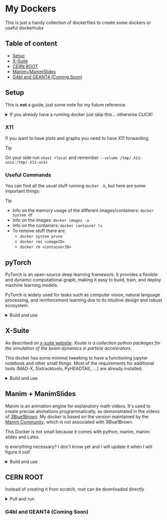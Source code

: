 # My Dockers
This is just a handy collection of dockerfiles to create some dockers or useful dockerhubs

## Table of content
- [Setup](#setup)
- [X-Suite](#x-suite)
- [CERN ROOT](#cern-root)
- [Manim+ManimSlides](Manim+ManimSlides)
- [G4bl and GEANT4 (Coming Soon)](#g4bl-and-geant4-coming-soon)

## Setup
This is **not** a guide, just some note for my future reference.


<details>
<summary>If you already have a running docker just skip this... otherwise CLICK!</summary>

### Preparations

Make sure you are up to date and add the necessary tools
```
sudo apt update 
sudo apt upgrade 
sudo apt install apt-transport-https ca-certificates curl software-properties-common 
curl -fsSL https://download.docker.com/linux/ubuntu/gpg | sudo apt-key add - 
echo "deb [arch=amd64] https://download.docker.com/linux/ubuntu $(lsb_release -cs) stable" | sudo tee /etc/apt/sources.list.d/docker.list 
```

Last time, I had to fix the version. Default was wilma I needed jammy 
```
sudo apt update 
sudo nano /etc/apt/sources.list.d/docker.list  
```
 
I'm on Linux Mint... Ubuntu has deprecated storing GPG keys in the legacy /etc/apt/trusted.gpg keyring.  
Instead, keys should be stored in individual files under /etc/apt/trusted.gpg.d/  
So: find docker key -> remove it -> make new -> edit with new info the docker.list 
```
sudo apt update 
apt-key list 
sudo apt-key del 0EBFCD88 
curl -fsSL https://download.docker.com/linux/ubuntu/gpg | sudo gpg --dearmor -o /usr/share/keyrings/docker-archive-keyring.gpg 
sudo nano /etc/apt/sources.list.d/docker.list 
deb [arch=amd64 signed-by=/usr/share/keyrings/docker-archive-keyring.gpg] https://download.docker.com/linux/ubuntu jammy stable 
```

### Install
Finally I can install and check if it runs 
```
sudo apt update 
sudo apt install docker-ce 
docker -v 
sudo docker run hello-world 
```

</details>

### X11

If you want to have plots and graphs you need to have X11 forwarding.

> [!TIP]
> On your side run ```xhost +local``` and remember ```--volume /tmp/.X11-unix:/tmp/.X11-unix```



### Useful Commands
You can find all the usual stuff running `docker -h`, but here are some important things:
> [!TIP]
>
> - Info on the memory usage of the different images/containers: `docker system df`
> - Info on the images: `docker images -a`
> - Info on the containers: `docker container ls`
> - To remove stuff there are:
>   - `docker system prune`
>   - `docker rmi <imageID>`
>   - `docker rm <containerID>`


## pyTorch
PyTorch is an open-source deep learning framework. 
It provides a flexible and dynamic computational graph, making it easy to build, train, and deploy machine learning models. 

PyTorch is widely used for tasks such as computer vision, natural language processing, and reinforcement learning due to its intuitive design and robust ecosystem.

<details>
<summary>Build and use</summary>
Standard build specifying the dockerfile name

```docker build -t pytorch-docker -f pytorch_Dockerfile . ```


```
docker run -it --rm \
    --name pytorch \
    -p 8888:8888 \
    --env DISPLAY=$DISPLAY \
    --volume /tmp/.X11-unix:/tmp/.X11-unix \
    --volume /home/bastiano/Software/pytorch-docker:/mnt/ \
    pytorch-env 
```
</details>

## X-Suite
As described on [x-suite website](https://xsuite.readthedocs.io/en/latest/):
*Xsuite is a collection python packages for the simulation of the beam dynamics in particle accelerators.*

This docker has some minimal tweeking to have a functioning jupyter notebook and other small things.
Most of the requirements for additional tools (MAD-X, Sixtracktools, PyHEADTAIL, ...) are already installed.


<details>
<summary>Build and use</summary>

Standard build specifying the dockerfile name
```docker build -t xsuite-docker -f x-suite_Dockerfile . ```

To run it and having your browser access *jupyter* and the popup *plots* we have some flag to add
```
docker run -it --rm \
    --name xsuite \
    -p 8888:8888 \
    --env DISPLAY=$DISPLAY \
    --volume /tmp/.X11-unix:/tmp/.X11-unix \
    --volume /home/bastiano/Software/x-suite-docker:/mnt/x-suite \
    xsuite-docker
``` 

If you want to run X-Suite via python you just import it and run `python3 MyFile.py`

To run jupyter just run ``` myjupyter ``` then open your browser and go to ```http://127.0.0.1:8888/tree/mnt/x-suite```


In the last iteration i added `screen` and PS1 for them:
```
# How do you want to call the project
RUN echo 'export CUSTOM_NAME="x-suite"' >> /home/user/.bashrc

# Set the terminal title and PS1 with screen
RUN echo 'echo -ne "\033]0;X-Suite\007"' >> /home/user/.bashrc
RUN echo 'if [[ $STY ]]; then export PS1="\[\033[01;32m\]${CUSTOM_NAME}_$STY\[\033[00m\]:\[\033[01;34m\]\w\[\033[00m\]\$ "; else export PS1="\[\033[01;32m\]${CUSTOM_NAME}\[\033[00m\]:\[\033[01;34m\]\w\[\033[00m\]\$ "; fi' >> /home/user/.bashrc

# Create .screenrc file and set bash as the shell for screen
RUN echo "shell /bin/bash" >> /home/user/.screenrc
RUN echo "source /home/user/.bashrc" >> /home/user/.screenrc
```

This is a bit confusing but the idea is to have a clean terminal.
</details>


## Manim + ManimSlides
Manim is an animation engine for explanatory math videos. 
It's used to create precise animations programmatically, as demonstrated in the videos of [3Blue1Brown](https://www.3blue1brown.com/).
My docker is based on the version maintained by the [Manim Community](https://github.com/ManimCommunity), which is not associated with 3Blue1Brown.

This Docker is not small because it comes with python, manim, manim slides and Latex.

Is everything necessary? I don't know yet and I will update it when I will figure it out!


<details>
<summary>Build and use</summary>

Standard build specifying the dockerfile name
```docker build -t manim-docker -f manim_Dockerfile . ```

To then run the image is always the same stuff:
```
docker run -it --rm \
    --name manim \
    -p 8888:8888 \
    --env DISPLAY=$DISPLAY \
    --volume /tmp/.X11-unix:/tmp/.X11-unix \
    --volume /home/bastiano/Software/manim-docker:/mnt/manim \
    manim-docker
``` 

To use this python package you call `manim [OPTIONS] MyFile.py`

If you want to make a `ConvertExample.html` you can run

`manim-slide render ConvertExample.py` and then 

`manim-slide converter ConvertExample ConvertExample.html`

This will create a presentation in html format to be open in most browsers

</details>

## CERN ROOT
Instead of creating it from scratch, root can be downloaded directly

<details>
<summary>Pull and run</summary>

Just like a git repo, simply *pull* the latest version
```docker pull rootproject/root```

To run the image, connect the display, makes so you can access the files run this command
NB ```--user $(id -u):$(id -g)``` makes sure the files you create are "yours"
```
docker run –it --rm \
    --env DISPLAY=$DISPLAY \
    --volume /tmp/.X11-unix:/tmp/.X11-unix \
    --volume /home/bastiano/Documents:/mnt/Documents \
    --user $(id -u):$(id -g)   
    rootproject/root /bin/bash 
```
</details>


### G4bl and GEANT4 (Coming Soon)
